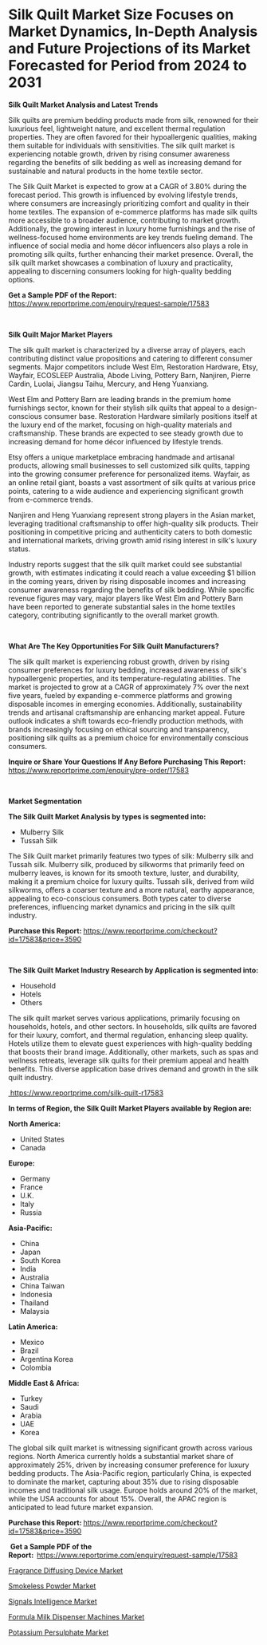<p><h1>Silk Quilt Market Size Focuses on Market Dynamics, In-Depth Analysis and Future Projections of its Market Forecasted for Period from 2024 to 2031</h1></p><p><strong>Silk Quilt Market Analysis and Latest Trends</strong></p>
<p><p>Silk quilts are premium bedding products made from silk, renowned for their luxurious feel, lightweight nature, and excellent thermal regulation properties. They are often favored for their hypoallergenic qualities, making them suitable for individuals with sensitivities. The silk quilt market is experiencing notable growth, driven by rising consumer awareness regarding the benefits of silk bedding as well as increasing demand for sustainable and natural products in the home textile sector.</p><p>The Silk Quilt Market is expected to grow at a CAGR of 3.80% during the forecast period. This growth is influenced by evolving lifestyle trends, where consumers are increasingly prioritizing comfort and quality in their home textiles. The expansion of e-commerce platforms has made silk quilts more accessible to a broader audience, contributing to market growth. Additionally, the growing interest in luxury home furnishings and the rise of wellness-focused home environments are key trends fueling demand. The influence of social media and home décor influencers also plays a role in promoting silk quilts, further enhancing their market presence. Overall, the silk quilt market showcases a combination of luxury and practicality, appealing to discerning consumers looking for high-quality bedding options.</p></p>
<p><strong>Get a Sample PDF of the Report:&nbsp;</strong> <a href="https://www.reportprime.com/enquiry/request-sample/17583?utm_campaign=75&utm_medium=2&utm_source=Github&utm_content=ia&utm_term=19112024&utm_id=silk-quilt">https://www.reportprime.com/enquiry/request-sample/17583</a></p>
<p>&nbsp;</p>
<p><strong>Silk Quilt Major Market Players</strong></p>
<p><p>The silk quilt market is characterized by a diverse array of players, each contributing distinct value propositions and catering to different consumer segments. Major competitors include West Elm, Restoration Hardware, Etsy, Wayfair, ECOSLEEP Australia, Abode Living, Pottery Barn, Nanjiren, Pierre Cardin, Luolai, Jiangsu Taihu, Mercury, and Heng Yuanxiang.</p><p>West Elm and Pottery Barn are leading brands in the premium home furnishings sector, known for their stylish silk quilts that appeal to a design-conscious consumer base. Restoration Hardware similarly positions itself at the luxury end of the market, focusing on high-quality materials and craftsmanship. These brands are expected to see steady growth due to increasing demand for home décor influenced by lifestyle trends.</p><p>Etsy offers a unique marketplace embracing handmade and artisanal products, allowing small businesses to sell customized silk quilts, tapping into the growing consumer preference for personalized items. Wayfair, as an online retail giant, boasts a vast assortment of silk quilts at various price points, catering to a wide audience and experiencing significant growth from e-commerce trends.</p><p>Nanjiren and Heng Yuanxiang represent strong players in the Asian market, leveraging traditional craftsmanship to offer high-quality silk products. Their positioning in competitive pricing and authenticity caters to both domestic and international markets, driving growth amid rising interest in silk's luxury status. </p><p>Industry reports suggest that the silk quilt market could see substantial growth, with estimates indicating it could reach a value exceeding $1 billion in the coming years, driven by rising disposable incomes and increasing consumer awareness regarding the benefits of silk bedding. While specific revenue figures may vary, major players like West Elm and Pottery Barn have been reported to generate substantial sales in the home textiles category, contributing significantly to the overall market growth.</p></p>
<p>&nbsp;</p>
<p><strong>What Are The Key Opportunities For Silk Quilt Manufacturers?</strong></p>
<p><p>The silk quilt market is experiencing robust growth, driven by rising consumer preferences for luxury bedding, increased awareness of silk's hypoallergenic properties, and its temperature-regulating abilities. The market is projected to grow at a CAGR of approximately 7% over the next five years, fueled by expanding e-commerce platforms and growing disposable incomes in emerging economies. Additionally, sustainability trends and artisanal craftsmanship are enhancing market appeal. Future outlook indicates a shift towards eco-friendly production methods, with brands increasingly focusing on ethical sourcing and transparency, positioning silk quilts as a premium choice for environmentally conscious consumers.</p></p>
<p><strong>Inquire or Share Your Questions If Any Before Purchasing This Report:</strong> <a href="https://www.reportprime.com/enquiry/pre-order/17583?utm_campaign=75&utm_medium=2&utm_source=Github&utm_content=ia&utm_term=19112024&utm_id=silk-quilt">https://www.reportprime.com/enquiry/pre-order/17583</a></p>
<p>&nbsp;</p>
<p><strong>Market Segmentation</strong></p>
<p><strong>The Silk Quilt Market Analysis by types is segmented into:</strong></p>
<p><ul><li>Mulberry Silk</li><li>Tussah Silk</li></ul></p>
<p><p>The Silk Quilt market primarily features two types of silk: Mulberry silk and Tussah silk. Mulberry silk, produced by silkworms that primarily feed on mulberry leaves, is known for its smooth texture, luster, and durability, making it a premium choice for luxury quilts. Tussah silk, derived from wild silkworms, offers a coarser texture and a more natural, earthy appearance, appealing to eco-conscious consumers. Both types cater to diverse preferences, influencing market dynamics and pricing in the silk quilt industry.</p></p>
<p><strong>Purchase this Report:&nbsp;</strong><a href="https://www.reportprime.com/checkout?id=17583&price=3590&utm_campaign=75&utm_medium=2&utm_source=Github&utm_content=ia&utm_term=19112024&utm_id=silk-quilt">https://www.reportprime.com/checkout?id=17583&price=3590</a></p>
<p>&nbsp;</p>
<p><strong>The Silk Quilt Market Industry Research by Application is segmented into:</strong></p>
<p><ul><li>Household</li><li>Hotels</li><li>Others</li></ul></p>
<p><p>The silk quilt market serves various applications, primarily focusing on households, hotels, and other sectors. In households, silk quilts are favored for their luxury, comfort, and thermal regulation, enhancing sleep quality. Hotels utilize them to elevate guest experiences with high-quality bedding that boosts their brand image. Additionally, other markets, such as spas and wellness retreats, leverage silk quilts for their premium appeal and health benefits. This diverse application base drives demand and growth in the silk quilt industry.</p></p>
<p><a href="https://www.reportprime.com/silk-quilt-r17583?utm_campaign=75&utm_medium=2&utm_source=Github&utm_content=ia&utm_term=19112024&utm_id=silk-quilt">&nbsp;https://www.reportprime.com/silk-quilt-r17583</a></p>
<p><strong>In terms of Region, the Silk Quilt Market Players available by Region are:</strong></p>
<p>
    <p> <strong> North America: </strong>
        <ul>
            <li>United States</li>
            <li>Canada</li>
        </ul>
        </p> 
    <p> <strong> Europe: </strong>
        <ul>
            <li>Germany</li>
            <li>France</li>
            <li>U.K.</li>
            <li>Italy</li>
            <li>Russia</li>
        </ul>
        </p> 
    <p> <strong> Asia-Pacific: </strong>
        <ul>
            <li>China</li>
            <li>Japan</li>
            <li>South Korea</li>
            <li>India</li>
            <li>Australia</li>
            <li>China Taiwan</li>
            <li>Indonesia</li>
            <li>Thailand</li>
            <li>Malaysia</li>
        </ul>
        </p> 
    <p> <strong> Latin America: </strong>
        <ul>
            <li>Mexico</li>
            <li>Brazil</li>
            <li>Argentina Korea</li>
            <li>Colombia</li>
        </ul>
        </p> 
    <p> <strong> Middle East & Africa: </strong>
        <ul>
            <li>Turkey</li>
            <li>Saudi</li>
            <li>Arabia</li>
            <li>UAE</li>
            <li>Korea</li>
        </ul>
    </p>
    </p>
<p><p>The global silk quilt market is witnessing significant growth across various regions. North America currently holds a substantial market share of approximately 25%, driven by increasing consumer preference for luxury bedding products. The Asia-Pacific region, particularly China, is expected to dominate the market, capturing about 35% due to rising disposable incomes and traditional silk usage. Europe holds around 20% of the market, while the USA accounts for about 15%. Overall, the APAC region is anticipated to lead future market expansion.</p></p>
<p><strong>Purchase this Report: </strong><a href="https://www.reportprime.com/checkout?id=17583&price=3590&utm_campaign=75&utm_medium=2&utm_source=Github&utm_content=ia&utm_term=19112024&utm_id=silk-quilt">https://www.reportprime.com/checkout?id=17583&price=3590</a></p>
<p>&nbsp;<strong>Get a Sample PDF of the Report:&nbsp;&nbsp;</strong><a href="https://www.reportprime.com/enquiry/request-sample/17583?utm_campaign=75&utm_medium=2&utm_source=Github&utm_content=ia&utm_term=19112024&utm_id=silk-quilt">https://www.reportprime.com/enquiry/request-sample/17583</a></p>
<p><strong></strong></p>
<p><p><a href="https://www.linkedin.com/pulse/global-fragrance-diffusing-device-market-trends-applications-ailcc?utm_campaign=75&utm_medium=2&utm_source=Github&utm_content=ia&utm_term=19112024&utm_id=silk-quilt">Fragrance Diffusing Device Market</a></p><p><a href="https://issuu.com/reportprime-2/docs/smokeless-powder-market-size-2030.p_56b858bf96964f?utm_campaign=75&utm_medium=2&utm_source=Github&utm_content=ia&utm_term=19112024&utm_id=silk-quilt">Smokeless Powder Market</a></p><p><a href="https://github.com/juniordelafrance/Market-Research-Report-List-5/blob/main/signals-intelligence-market.md?utm_campaign=75&utm_medium=2&utm_source=Github&utm_content=ia&utm_term=19112024&utm_id=silk-quilt">Signals Intelligence Market</a></p><p><a href="https://www.linkedin.com/pulse/precise-revenue-projections-formula-milk-dispenser-machines-wko8c?utm_campaign=75&utm_medium=2&utm_source=Github&utm_content=ia&utm_term=19112024&utm_id=silk-quilt">Formula Milk Dispenser Machines Market</a></p><p><a href="https://issuu.com/reportprime-2/docs/potassium-persulphate-market-size-2_04d58b3b2fb82f?utm_campaign=75&utm_medium=2&utm_source=Github&utm_content=ia&utm_term=19112024&utm_id=silk-quilt">Potassium Persulphate Market</a></p></p>